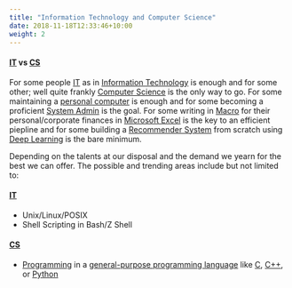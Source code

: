 ```yaml
---
title: "Information Technology and Computer Science"
date: 2018-11-18T12:33:46+10:00
weight: 2
---
```


#### [IT](https://en.wikipedia.org/wiki/Information_technology) vs [CS](https://en.wikipedia.org/wiki/Computer_science)
For some people [IT](https://en.wikipedia.org/wiki/Information_technology) as in [Information Technology](https://en.wikipedia.org/wiki/Information_technology) is enough and for some other; well quite frankly [Computer Science](https://en.wikipedia.org/wiki/Computer_science) is the only way to go. For some maintaining a [personal computer](https://en.wikipedia.org/wiki/Personal_computer) is enough and for some becoming a proficient [System Admin](https://en.wikipedia.org/wiki/System_administrator) is the goal. For some writing in [Macro](https://en.wikipedia.org/wiki/Macro_(computer_science)) for their personal/corporate finances in [Microsoft Excel](https://en.wikipedia.org/wiki/Microsoft_Excel) is the key to an efficient piepline and for some building a [Recommender System](https://en.wikipedia.org/wiki/Recommender_system) from scratch using [Deep Learning](https://en.wikipedia.org/wiki/Deep_learning) is the bare minimum.

Depending on the talents at our disposal and the demand we yearn for the best we can offer. The possible and trending areas include but not limited to:

#### [IT](https://en.wikipedia.org/wiki/Information_technology)

* Unix/Linux/POSIX
* Shell Scripting in Bash/Z Shell

#### [CS](https://en.wikipedia.org/wiki/Computer_science)

* [Programming](https://en.wikipedia.org/wiki/Computer_programming) in a [general-purpose programming language](https://en.wikipedia.org/wiki/General-purpose_programming_language) like [C](https://en.wikipedia.org/wiki/C_(programming_language)), [C++](https://en.wikipedia.org/wiki/C%2B%2B), or [Python](https://en.wikipedia.org/wiki/Python_(programming_language))


